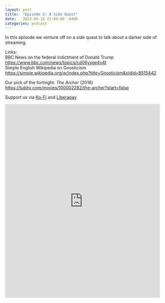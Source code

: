 ```yaml
---
layout: post
title:  "Episode 5: A Side Quest"
date:   2023-06-10 21:00:00 -0400
categories: podcast
---
```

In this episode we venture off on a side quest to talk about a darker side of streaming.

Links:  
BBC News on the federal indictment of Donald Trump <https://www.bbc.com/news/topics/cd06yxge4v4t>  
Simple English Wikipedia on Gnosticism <https://simple.wikipedia.org/w/index.php?title=Gnosticism&oldid=8515442>  

Our pick of the fortnight: *The Archer* (2016) <https://tubitv.com/movies/100002282/the-archer?start=false>  

Support us via [Ko-Fi](https://ko-fi.com/smkellat) and [Liberapay](https://liberapay.com/smkellat)  

<iframe src="https://embed.acast.com/6410a80dec813e00110faed2?font-family=Exo%202&font-src=https%3A%2F%2Ffonts.googleapis.com%2Fcss%3Ffamily%3DExo%2B2&feed=true" frameBorder="0" width="100%" height="630px"></iframe>
